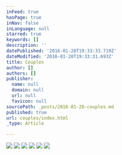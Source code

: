 ```yaml
---
inFeed: true
hasPage: true
inNav: false
inLanguage: null
starred: true
keywords: []
description: ''
datePublished: '2016-01-28T19:33:33.719Z'
dateModified: '2016-01-28T19:33:31.693Z'
title: Couples
author: []
authors: []
publisher:
  name: null
  domain: null
  url: null
  favicon: null
sourcePath: _posts/2016-01-28-couples.md
published: true
url: couples/index.html
_type: Article

---
```

![](https://the-grid-user-content.s3-us-west-2.amazonaws.com/6171656e-45cc-4880-8bfc-0b525599abea.jpg)
![](https://the-grid-user-content.s3-us-west-2.amazonaws.com/2b414137-990b-49e8-b264-251430492323.jpg)
![](https://the-grid-user-content.s3-us-west-2.amazonaws.com/4f331107-52bd-42da-8742-1169cc14f652.jpg)
![](https://the-grid-user-content.s3-us-west-2.amazonaws.com/79ea7272-6b39-44c6-b715-39df9eb3deb6.jpg)
![](https://the-grid-user-content.s3-us-west-2.amazonaws.com/f4852e89-ed47-4187-b8ab-a1551b2e3d86.jpg)
![](https://the-grid-user-content.s3-us-west-2.amazonaws.com/05307c44-54fd-49f7-923c-52ffbfafc9c2.jpg)